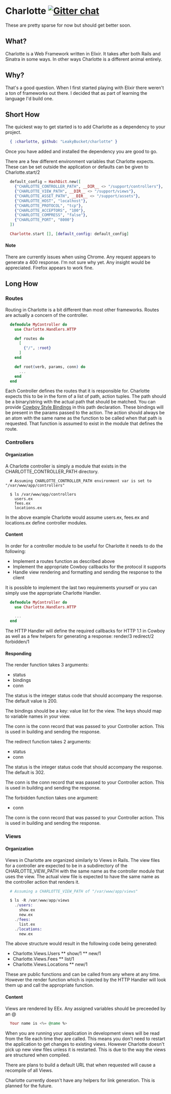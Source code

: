 # Charlotte [![Gitter chat](https://badges.gitter.im/LeakyBucket/charlotte.png)](https://gitter.im/LeakyBucket/charlotte)

These are pretty sparse for now but should get better soon.

## What?

Charlotte is a Web Framework written in Elixir.  It takes after both Rails and Sinatra in some ways.  In other ways Charlotte is a different animal entirely.

## Why?

That's a good question.  When I first started playing with Elixir there weren't a ton of frameworks out there.  I decided that as part of learning the language I'd build one.

## Short How

The quickest way to get started is to add Charlotte as a dependency to your project.

```elixir
  { :charlotte, github: "LeakyBucket/charlotte" }
```

Once you have added and installed the dependency you are good to go.

There are a few different environment variables that Charlotte expects.  These can be set outside the application or defaults can be given to Charlotte.start/2

```elixir
  default_config = HashDict.new([
    {"CHARLOTTE_CONTROLLER_PATH", __DIR__ <> "/support/controllers"},
    {"CHARLOTTE_VIEW_PATH", __DIR__ <> "/support/views"},
    {"CHARLOTTE_ASSET_PATH", __DIR__ <> "/support/assets"},
    {"CHARLOTTE_HOST", "localhost"},
    {"CHARLOTTE_PROTOCOL", "tcp"},
    {"CHARLOTTE_ACCEPTORS", "100"},
    {"CHARLOTTE_COMPRESS", "false"},
    {"CHARLOTTE_PORT", "8000"}
  ])

  Charlotte.start [], [default_config: default_config]
```

#### Note

There are currently issues when using Chrome.  Any request appears to generate a 400 response.  I'm not sure why yet.  Any insight would be appreciated.  Firefox appears to work fine.

## Long How

### Routes  

Routing in Charlotte is a bit different than most other frameworks.  Routes are actually a concern of the controller.  

```elixir
  defmodule MyController do
    use Charlotte.Handlers.HTTP

    def routes do
      [
        {"/", :root}
      ]
    end

    def root(verb, params, conn) do
      ...
    end
  end
```

Each Controller defines the routes that it is responsible for.  Charlotte expects this to be in the form of a list of path, action tuples.  The path should be a binary/string with the actual path that should be matched.  You can provide [Cowboy Style Bindings](http://ninenines.eu/docs/en/cowboy/HEAD/guide/routing/) in this path declaration.  These bindings will be present in the params passed to the action.  The action should always be an atom with the same name as the function to be called when that path is requested.  That function is assumed to exist in the module that defines the route.  

### Controllers

#### Organization

A Charlotte controller is simply a module that exists in the CHARLOTTE_CONTROLLER_PATH directory.  

```
  # Assuming CHARLOTTE_CONTROLLER_PATH environment var is set to "/var/www/app/controllers"

  $ ls /var/www/app/controllers
    users.ex
    fees.ex
    locations.ex
```

In the above example Charlotte would assume users.ex, fees.ex and locations.ex define controller modules.  

#### Content

In order for a controller module to be useful for Charlotte it needs to do the following:  

* Implement a routes function as described above
* Implement the appropriate Cowboy callbacks for the protocol it supports
* Handle view rendering and formatting and sending the response to the client  

It is possible to implement the last two requirements yourself or you can simply use the appropriate Charlotte Handler.  

```elixir
  defmodule MyController do
    use Charlotte.Handlers.HTTP

    ...
  end
```

The HTTP Handler will define the required callbacks for HTTP 1.1 in Cowboy as well as a few helpers for generating a response:  render/3 redirect/2 forbidden/1  

#### Responding  

The render function takes 3 arguments:  

* status
* bindings
* conn

The status is the integer status code that should accompany the response.  The default value is 200.  

The bindings should be a key: value list for the view.  The keys should map to variable names in your view.  

The conn is the conn record that was passed to your Controller action.  This is used in building and sending the response.  

The redirect function takes 2 arguments:  

* status
* conn

The status is the integer status code that should accompany the response.  The default is 302.  

The conn is the conn record that was passed to your Controller action.  This is used in building and sending the response.  

The forbidden function takes one argument:  

* conn

The conn is the conn record that was passed to your Controller action.  This is used in building and sending the response.  

### Views

#### Organization

Views in Charlotte are organized similarly to Views in Rails.  The view files for a controller are expected to be in a subdirectory of the CHARLOTTE_VIEW_PATH with the same name as the controller module that uses the view.  The actual view file is expected to have the same name as the controller action that renders it.  

```elixir
  # Assuming a CHARLOTTE_VIEW_PATH of "/var/www/app/views"

  $ ls -R /var/www/app/views
    ./users:
      show.ex
      new.ex
    ./fees:
      list.ex
    ./locations:
      new.ex
```

The above structure would result in the following code being generated:  

* Charlotte.Views.Users
** show/1
** new/1
* Charlotte.Views.Fees
** list/1
* Charlotte.Views.Locations
** new/1  

These are public functions and can be called from any where at any time.  However the render function which is injected by the HTTP Handler will look them up and call the appropriate function.

#### Content

Views are rendered by EEx.  Any assigned variables should be preceeded by an @  

```elixir
  Your name is <%= @name %>
```

When you are running your application in development views will be read from the file each time they are called.  This means you don't need to restart the application to get changes to existing views.  However Charlotte doesn't pick up new view files unless it is restarted.  This is due to the way the views are structured when compiled.  

There are plans to build a default URL that when requested will cause a recompile of all Views.  

Charlotte currently doesn't have any helpers for link generation.  This is planned for the future.  